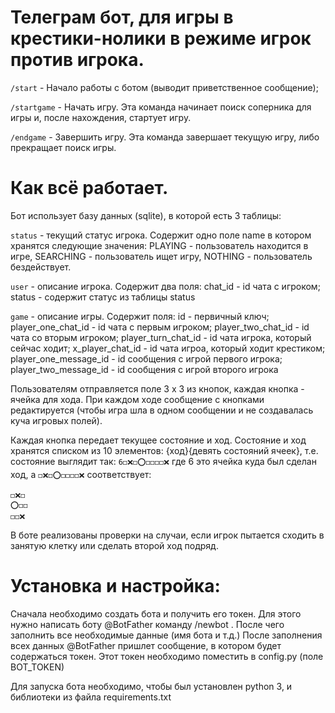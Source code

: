 # Телеграм бот, для игры в крестики-нолики в режиме игрок против игрока.

`/start` - Начало работы с ботом (выводит приветственное сообщение);

`/startgame` - Начать игру. Эта команда начинает поиск соперника для игры и, после нахождения, стартует игру.

`/endgame` - Завершить игру. Эта команда завершает текущую игру, либо прекращает поиск игры.

# Как всё работает.
Бот использует базу данных (sqlite), в которой есть 3 таблицы:

`status` - текущий статус игрока. Содержит одно поле name в котором хранятся следующие значения: PLAYING - пользователь находится в игре, SEARCHING - пользователь ищет игру, NOTHING - пользователь бездействует.

`user` - описание игрока. Содержит два поля: chat_id - id чата с игроком; status - содержит статус из таблицы status

`game` - описание игры. Содержит поля: id - первичный ключ; player_one_chat_id - id чата с первым игроком; player_two_chat_id - id чата со вторым игроком; player_turn_chat_id - id чата игрока, который сейчас ходит; x_player_chat_id - id чата игроа, который ходит крестиком; player_one_message_id - id сообщения с игрой первого игрока; player_two_message_id - id сообщения с игрой второго игрока

Пользователям отправляется поле 3 x 3 из кнопок, каждая кнопка - ячейка для хода.
При каждом ходе сообщение с кнопками редактируется (чтобы игра шла в одном сообщении и не создавалась куча игровых полей).

Каждая кнопка передает текущее состояние и ход. Состояние и ход хранятся списком из 10 элементов: {ход}{девять состояний ячеек}, т.е. состояние выглядит так:
`6◻❌◻⭕◻◻◻◻❌`
где 6 это ячейка куда был сделан ход, а `◻❌◻⭕◻◻◻◻❌` соответствует:
```
◻❌◻
⭕◻◻
◻◻❌
```
В боте реализованы проверки на случаи, если игрок пытается сходить в занятую клетку или сделать второй ход подряд.

# Установка и настройка:
Сначала необходимо создать бота и получить его токен. 
Для этого нужно написать боту @BotFather команду /newbot . После чего заполнить все необходимые данные (имя бота и т.д.)
После заполнения всех данных @BotFather пришлет сообщение, в котором будет содержаться токен. Этот токен необходимо поместить в config.py (поле BOT_TOKEN)

Для запуска бота необходимо, чтобы был установлен python 3, и библиотеки из файла requirements.txt
